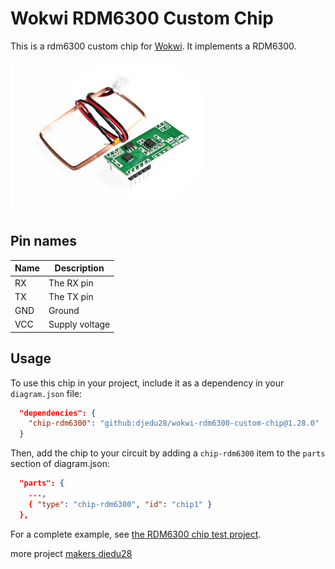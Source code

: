 # Wokwi RDM6300 Custom Chip

This is a rdm6300 custom chip for [Wokwi](https://wokwi.com/projects/413756374638336001). It implements a RDM6300.

![rdm6300 photo](rdm6300_photo.png)

## Pin names

| Name | Description              |
| ---- | ------------------------ |
| RX   | The RX pin               |
| TX   | The TX pin               |
| GND  | Ground                   |
| VCC  | Supply voltage           |

## Usage

To use this chip in your project, include it as a dependency in your `diagram.json` file:

```json
  "dependencies": {
    "chip-rdm6300": "github:djedu28/wokwi-rdm6300-custom-chip@1.28.0"
  }
```

Then, add the chip to your circuit by adding a `chip-rdm6300` item to the `parts` section of diagram.json:

```json
  "parts": {
    ...,
    { "type": "chip-rdm6300", "id": "chip1" }
  },
```

For a complete example, see [the RDM6300 chip test project](https://wokwi.com/projects/406609878692164609).

more project [makers djedu28](https://wokwi.com/makers/djedu28)
